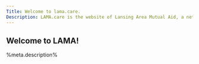 ```yaml
---
Title: Welcome to lama.care.
Description: LAMA.care is the website of Lansing Area Mutual Aid, a network of neighbors helping neighbors throughout the Greater Lansing Area.
---
```


## Welcome to LAMA!

%meta.description%
